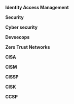 **Identity Access Management**

**Security**

**Cyber security**

**Devsecops**

**Zero Trust Networks**

**CISA**

**CISM**

**CISSP**

**CISK**

**CCSP**
